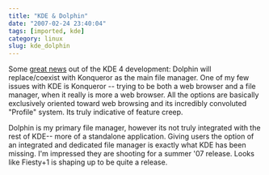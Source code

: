 ```yaml
---
title: "KDE & Dolphin"
date: "2007-02-24 23:40:04"
tags: [imported, kde]
category: linux
slug: kde_dolphin
---
```


Some
<a href="http://dot.kde.org/1172249109/" title="Looking forward to it">great
news</a> out of the KDE 4 development: Dolphin will replace/coexist with
Konqueror as the main file manager. One of my few issues with KDE is Konqueror
-- trying to be both a web browser and a file manager, when it really is more a
web browser. All the options are basically exclusively oriented toward web
browsing and its incredibly convoluted "Profile" system. Its truly indicative of
feature creep.

Dolphin is my primary file manager, however its not truly integrated with the
rest of KDE-- more of a standalone application. Giving users the option of an
integrated and dedicated file manager is exactly what KDE has been missing. I'm
impressed they are shooting for a summer '07 release. Looks like Fiesty+1 is
shaping up to be quite a release.
